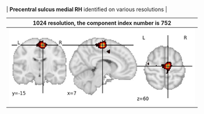 


| **Precentral sulcus medial RH** identified on various resolutions |

| 1024 resolution, the component index number is 752|  
|:---:|  
| ![Component 1024](../1024/final/752.jpg "From component 1024: Precentral sulcus medial RH") |